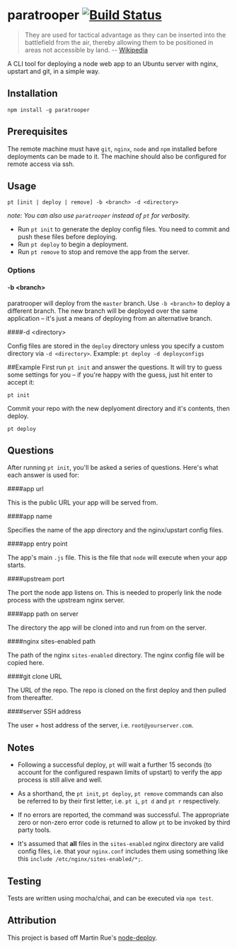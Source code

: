 # paratrooper [![Build Status][1]][2]

> They are used for tactical advantage as they can be inserted into the battlefield from the air, 
> thereby allowing them to be positioned in areas not accessible by land. -- [Wikipedia][4]

A CLI tool for deploying a node web app to an Ubuntu server with nginx, upstart and git, in a simple way.


## Installation

```
npm install -g paratrooper
```


## Prerequisites

The remote machine must have `git`, `nginx`, `node` and `npm` installed before deployments can be made to it. The machine should also be configured for remote access via ssh.


## Usage
```no-highlight
pt [init | deploy | remove] -b <branch> -d <directory>
```

_note: You can also use `paratrooper` instead of `pt` for verbosity._

* Run `pt init` to generate the deploy config files. You need to commit and push these files before deploying.
* Run `pt deploy` to begin a deployment.
* Run `pt remove` to stop and remove the app from the server.

### Options
#### -b &lt;branch&gt;

paratrooper will deploy from the `master` branch. Use `-b <branch>` to deploy a different branch. 
The new branch will be deployed over the same application – it's just a means of deploying from an alternative branch.

####-d &lt;directory&gt;

Config files are stored in the `deploy` directory unless you specify a custom directory via `-d <directory>`. Example: `pt deploy -d deployconfigs`

##Example
First run `pt init` and answer the questions. It will try to guess some settings for you – if you're happy with the guess, just hit enter to accept it:

```no-highlight
pt init
```
Commit your repo with the new deplyoment directory and it's contents, then deploy.

```no-highlight
pt deploy
```

## Questions
After running `pt init`, you'll be asked a series of questions. Here's what each answer is used for:

####app url

This is the public URL your app will be served from.

####app name

Specifies the name of the app directory and the nginx/upstart config files.

####app entry point

The app's main `.js` file. This is the file that `node` will execute when your app starts.

####upstream port

The port the node app listens on. This is needed to properly link the node process with the upstream nginx server.

####app path on server

The directory the app will be cloned into and run from on the server.

####nginx sites-enabled path

The path of the nginx `sites-enabled` directory. The nginx config file will be copied here.

####git clone URL

The URL of the repo. The repo is cloned on the first deploy and then pulled from thereafter.

####server SSH address

The user + host address of the server, i.e. `root@yourserver.com`.

## Notes
- Following a successful deploy, `pt` will wait a further 15 seconds (to account for the configured respawn limits of upstart) to verify the app process is still alive and well.

- As a shorthand, the `pt init`, `pt deploy`, `pt remove` commands can also be referred to by their first letter, i.e. `pt i`, `pt d` and `pt r` respectively.

- If no errors are reported, the command was successful. The appropriate zero or non-zero error code is returned to allow `pt` to be invoked by third party tools.

- It's assumed that **all** files in the `sites-enabled` nginx directory are valid config files, i.e. that your `nginx.conf` includes them using something like this `include /etc/nginx/sites-enabled/*;`.

## Testing

Tests are written using mocha/chai, and can be executed via `npm test`.

## Attribution

This project is based off Martin Rue's [node-deploy][3].

[1]: https://travis-ci.org/knownasilya/paratrooper.png?branch=master
[2]: https://travis-ci.org/knownasilya/paratrooper
[3]: https://github.com/martinrue/node-deploy
[4]: http://en.wikipedia.org/wiki/Paratrooper
